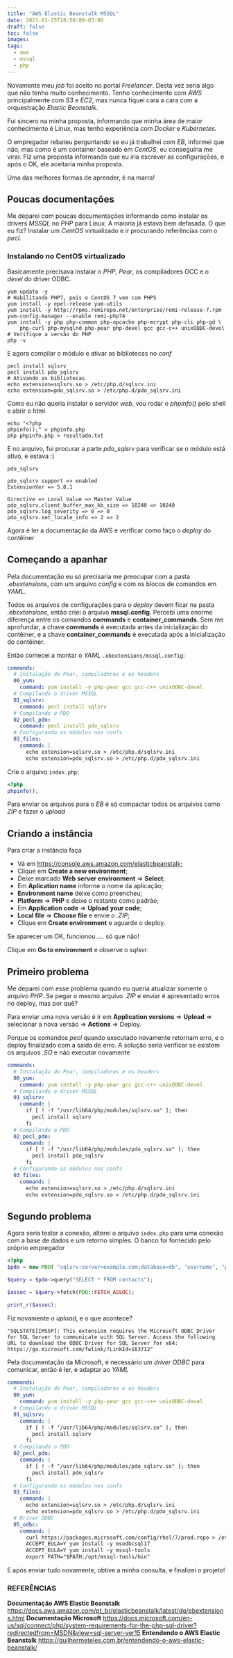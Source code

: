 ```yaml
---
title: "AWS Elastic Beanstalk MSSQL"
date: 2021-01-25T18:50:00-03:00
draft: false
toc: false
images:
tags:
  - aws
  - mssql
  - php 
---
```


Novamente meu *job* foi aceito no portal *Freelancer*. Desta vez seria algo que não tenho muito conhecimento.
Tenho conhecimento com *AWS* principalmente com *S3* e *EC2*, mas nunca fiquei cara a cara com a orquestração *Elastic Beanstalk*.

Fui sincero na minha proposta, informando que minha área de maior conhecimento é Linux, mas tenho experiência com *Docker* e *Kubernetes*.

O empregador rebateu perguntando se eu já trabalhei com *EB*, informei que não, mas como é um container baseado em *CentOS*, eu conseguiria me virar.
Fiz uma proposta informando que eu iria escrever as configurações, e após o OK, ele aceitaria minha proposta.

Uma das melhores formas de aprender, é na marra!

## Poucas documentações
Me deparei com poucas documentações informando como instalar os drivers *MSSQL* no *PHP* para Linux.
A maioria já estava bem defasada. O que eu fiz? Instalar um *CentOS* virtualizado e ir procurando referências com o *pecl*.

### Instalando no CentOS virtualizado
Basicamente precisava instalar o *PHP*, *Pear*, os compiladores GCC e o *devel* do driver ODBC.
```shell
yum update -y
# Habilitando PHP7, pois o CentOS 7 vem com PHP5
yum install -y epel-release yum-utils
yum install -y http://rpms.remirepo.net/enterprise/remi-release-7.rpm
yum-config-manager --enable remi-php74
yum install -y php php-common php-opcache php-mcrypt php-cli php-gd \
    php-curl php-mysqlnd php-pear php-devel gcc gcc-c++ unixODBC-devel
# Verifique a versão do PHP
php -v
```

E agora compilar o módulo e ativar as bibliotecas no *conf*
```shell
pecl install sqlsrv
pecl install pdo_sqlsrv
# Ativando as bibliotecas
echo extension=sqlsrv.so > /etc/php.d/sqlsrv.ini
echo extension=pdo_sqlsrv.so > /etc/php.d/pdo_sqlsrv.ini
```

Como eu não queria instalar o servidor *web*, vou rodar o *phpinfo()* pelo shell e abrir o html
```shell
echo "<?php
phpinfo();" > phpinfo.php
php phpinfo.php > resultado.txt
```

E no arquivo, fui procurar a parte *pdo_sqlsrv* para verificar se o módulo está ativo, e estava :)
```
pdo_sqlsrv

pdo_sqlsrv support => enabled
ExtensionVer => 5.8.1

Directive => Local Value => Master Value
pdo_sqlsrv.client_buffer_max_kb_size => 10240 => 10240
pdo_sqlsrv.log_severity => 0 => 0
pdo_sqlsrv.set_locale_info => 2 => 2
```

Agora é ler a documentação da AWS e verificar como faço o *deploy* do contêiner

## Começando a apanhar
Pela documentação eu só precisaria me preocupar com a pasta *.ebextensions*, com um arquivo *config* e com os blocos de comandos em *YAML*.

Todos os arquivos de configurações para o *deploy* devem ficar na pasta *.ebextensions*, então criei o arquivo **mssql.config**.
Percebi uma enorme diferença entre os comandos **commands** e **container_commands**. Sem me aprofundar, a chave **commands** é executada antes da inicialização do contêiner, e a chave **container_commands** é executada após a inicialização do contêiner.

Então comecei a montar o *YAML* ``.ebextensions/mssql.config``:
```yaml
commands:
  # Instalação do Pear, compiladores e os headers    
  00_yum:
    command: yum install -y php-pear gcc gcc-c++ unixODBC-devel
  # Compilando o driver MSSQL  
  01_sqlsrv:
    command: pecl install sqlsrv      
  # Compilando o PDO
  02_pecl_pdo:
    command: pecl install pdo_sqlsrv
  # Configurando os módulos nos confs
  03_files:
    command: |
      echo extension=sqlsrv.so > /etc/php.d/sqlsrv.ini
      echo extension=pdo_sqlsrv.so > /etc/php.d/pdo_sqlsrv.ini
```

Crie o arquivo ``index.php``:
```php
<?php
phpinfo();
```

Para enviar os arquivos para o *EB* é só compactar todos os arquivos como *ZIP* e fazer o *upload*

## Criando a instância
Para criar a instância faça 
- Vá em https://console.aws.amazon.com/elasticbeanstalk;
- Clique em **Create a new environment**;
- Deixe marcado **Web server environment** => **Select**;
- Em **Aplication name** informe o nome da aplicação;
- **Environment name** deixe como preencheu;
- **Platform** => **PHP** e deixe o restante como padrão;
- Em **Application code** => **Upload your code**;
- **Local file** => **Choose file** e envie o *.ZIP*;
- Clique em **Create environment** e aguarde o deploy.

Se aparecer um OK, funcionou..... só que não!

Clique em **Go to environment** e observe o *sqlsvr*.

## Primeiro problema
Me deparei com esse problema quando eu queria atualizar somente o arquivo *PHP*. Se pegar o mesmo arquivo *.ZIP* e enviar é apresentado erros no deploy, mas por quê?

Para enviar uma nova versão é ir em **Application versions** => **Upload** => selecionar a nova versão => **Actions** => Deploy.

Porque os comandos *pecl* quando executado novamente retornam erro, e o deploy finalizado com a saída de erro. A solução seria verificar se existem os arquivos *.SO* e não executar novamente
```yaml
commands:
  # Instalação do Pear, compiladores e os headers    
  00_yum:
    command: yum install -y php-pear gcc gcc-c++ unixODBC-devel
  # Compilando o driver MSSQL    
  01_sqlsrv:
    command: |
      if [ ! -f "/usr/lib64/php/modules/sqlsrv.so" ]; then
        pecl install sqlsrv
      fi
  # Compilando o PDO    
  02_pecl_pdo:
    command: |
      if [ ! -f "/usr/lib64/php/modules/pdo_sqlsrv.so" ]; then
        pecl install pdo_sqlsrv
      fi
  # Configurando os módulos nos confs  
  03_files:
    command: |
      echo extension=sqlsrv.so > /etc/php.d/sqlsrv.ini
      echo extension=pdo_sqlsrv.so > /etc/php.d/pdo_sqlsrv.ini
```

## Segundo problema
Agora seria testar a conexão, alterei o arquivo ``index.php`` para uma conexão com a base de dados e um retorno simples. O banco foi fornecido pelo próprio empregador
```php
<?php
$pdo = new PDO( "sqlsrv:server=example.com;database=db", "username", "password");

$query = $pdo->query("SELECT * FROM contacts");

$assoc = $query->fetch(PDO::FETCH_ASSOC);

print_r($assoc);
```

Fiz novamente o *upload*, e o que acontece?
```
"SQLSTATE[IMSSP]: This extension requires the Microsoft ODBC Driver for SQL Server to communicate with SQL Server. Access the following URL to download the ODBC Driver for SQL Server for x64: https://go.microsoft.com/fwlink/?LinkId=163712"
```
Pela documentação da Microsoft, é necessário um *driver ODBC* para comunicar, então é ler, e adaptar ao *YAML*
```yaml
commands:
  # Instalação do Pear, compiladores e os headers    
  00_yum:
    command: yum install -y php-pear gcc gcc-c++ unixODBC-devel
  # Compilando o driver MSSQL    
  01_sqlsrv:
    command: |
      if [ ! -f "/usr/lib64/php/modules/sqlsrv.so" ]; then
        pecl install sqlsrv
      fi
  # Compilando o PDO    
  02_pecl_pdo:
    command: |
      if [ ! -f "/usr/lib64/php/modules/pdo_sqlsrv.so" ]; then
        pecl install pdo_sqlsrv
      fi
  # Configurando os módulos nos confs  
  03_files:
    command: |
      echo extension=sqlsrv.so > /etc/php.d/sqlsrv.ini
      echo extension=pdo_sqlsrv.so > /etc/php.d/pdo_sqlsrv.ini
  # Driver ODBC
  05_odbc:
    command: |
      curl https://packages.microsoft.com/config/rhel/7/prod.repo > /etc/yum.repos.d/mssql-release.repo
      ACCEPT_EULA=Y yum install -y msodbcsql17
      ACCEPT_EULA=Y yum install -y mssql-tools
      export PATH="$PATH:/opt/mssql-tools/bin"
```

E após enviar tudo novamente, obtive a minha consulta, e finalizei o projeto!

### REFERÊNCIAS
**Documentação AWS Elastic Beanstalk**
https://docs.aws.amazon.com/pt_br/elasticbeanstalk/latest/dg/ebextensions.html
**Documentação Microsoft**
https://docs.microsoft.com/en-us/sql/connect/php/system-requirements-for-the-php-sql-driver?redirectedfrom=MSDN&view=sql-server-ver15
**Entendendo o AWS Elastic Beanstalk**
https://guilhermeteles.com.br/entendendo-o-aws-elastic-beanstalk/